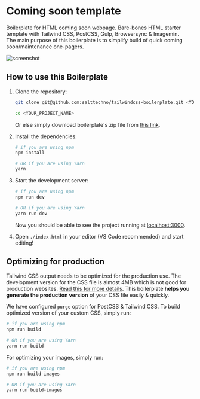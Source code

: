 # Coming soon template

Boilerplate for HTML coming soon webpage. Bare-bones HTML starter template with Tailwind CSS, PostCSS, Gulp, Browsersync &amp; Imagemin.<br/>
The main purpose of this boilerplate is to simplify build of quick coming soon/maintenance one-pagers.

![screenshot](https://raw.githubusercontent.com/richardevcom/unknown-coming-soon/main/screenshot.png)

## How to use this Boilerplate

1. Clone the repository:

   ```bash
   git clone git@github.com:salttechno/tailwindcss-boilerplate.git <YOUR_PROJECT_NAME>

   cd <YOUR_PROJECT_NAME>
   ```

   Or else simply download boilerplate's zip file from [this link](https://github.com/salttechno/tailwindcss-boilerplate).

2. Install the dependencies:

   ```bash
   # if you are using npm
   npm install

   # OR if you are using Yarn
   yarn
   ```

3. Start the development server:

   ```bash
   # if you are using npm
   npm run dev

   # OR if you are using Yarn
   yarn run dev
   ```

   Now you should be able to see the project running at [localhost:3000](http://localhost:3000).

4. Open `./index.html` in your editor (VS Code recommended) and start editing!

## Optimizing for production

Tailwind CSS output needs to be optimized for the production use. The development version for the CSS file is almost 4MB which is not good for production websites. [Read this for more details](https://tailwindcss.com/docs/optimizing-for-production). This boilerplate **helps you generate the production version** of your CSS file easily & quickly.

We have configured `purge` option for PostCSS & Tailwind CSS. To build optimized version of your custom CSS, simply run:

```bash
# if you are using npm
npm run build

# OR if you are using Yarn
yarn run build
```

For optimizing your images, simply run:

```bash
# if you are using npm
npm run build-images

# OR if you are using Yarn
yarn run build-images
```
